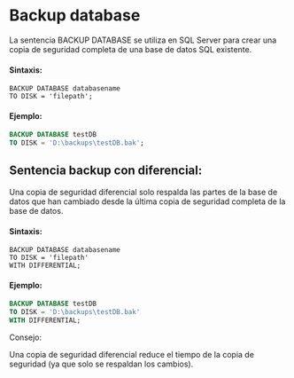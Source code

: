 # Backup database
La sentencia BACKUP DATABASE se utiliza en SQL Server para crear una copia de seguridad completa de una base de datos SQL existente.

#### Sintaxis:

```ssh
BACKUP DATABASE databasename
TO DISK = 'filepath';
```

#### Ejemplo:

```sql
BACKUP DATABASE testDB
TO DISK = 'D:\backups\testDB.bak';
```

## Sentencia backup con diferencial:

Una copia de seguridad diferencial solo respalda las partes de la base de datos que han cambiado desde la última copia de seguridad completa de la base de datos.

#### Sintaxis:

```ssh
BACKUP DATABASE databasename
TO DISK = 'filepath'
WITH DIFFERENTIAL;
```

#### Ejemplo:

```sql
BACKUP DATABASE testDB
TO DISK = 'D:\backups\testDB.bak'
WITH DIFFERENTIAL;
```

Consejo:

Una copia de seguridad diferencial reduce el tiempo de la copia de seguridad (ya que solo se respaldan los cambios).